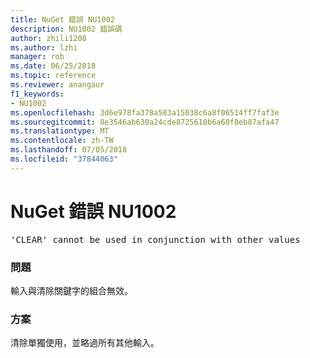 ```yaml
---
title: NuGet 錯誤 NU1002
description: NU1002 錯誤碼
author: zhili1208
ms.author: lzhi
manager: rob
ms.date: 06/25/2018
ms.topic: reference
ms.reviewer: anangaur
f1_keywords:
- NU1002
ms.openlocfilehash: 3d6e978fa378a583a15038c6a8f06514ff7faf3e
ms.sourcegitcommit: 8e3546ab630a24cde8725610b6a68f8eb87afa47
ms.translationtype: MT
ms.contentlocale: zh-TW
ms.lasthandoff: 07/05/2018
ms.locfileid: "37844063"
---
```

# <a name="nuget-error-nu1002"></a>NuGet 錯誤 NU1002

<pre>'CLEAR' cannot be used in conjunction with other values</pre>

### <a name="issue"></a>問題
輸入與清除關鍵字的組合無效。

### <a name="solution"></a>方案
清除單獨使用，並略過所有其他輸入。